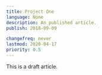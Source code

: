 ```yaml
---
title: Project One
language: None
description: An published article.
publish: 2018-09-09

changefreq: never
lastmod: 2020-04-17
priority: 0.5
---
```


This is a draft article.